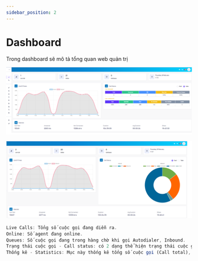 ```yaml
---
sidebar_position: 2
---
```


# Dashboard

Trong dashboard sẽ mô tả tổng quan web quản trị

![PITEL](./img/dashboard1.png)

![PITEL](./img/dashboard2.png)

```jsx title="Giải thích thông số"
Live Calls: Tổng số cuộc gọi đang diễn ra.
Online: Số agent đang online.
Queues: Số cuộc gọi đang trong hàng chờ khi gọi Autodialer, Inbound.
Trạng thái cuộc gọi - Call status: có 2 dạng thể hiện trạng thái cuộc gọi là Biểu đồ (Chart) và Bảng (Table).
Thống kê - Statistics: Mục này thống kê tổng số cuộc gọi (Call total), số cuộc gọi đã kết nối (Connected), chưa kết nối (Not connected), cuộc gọi hợp lệ - không sai số (Valid), thời lượng (Duration), thời lượng trung bình (Average duration), … của các cuộc gọi trong ngày.
```